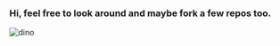 ### Hi, feel free to look around and maybe fork a few repos too. 

![dino](https://github.com/edxploit/edxploit/assets/43484396/5a101dcf-3373-45bc-a71f-df5af9a41b42)


<!--
**edxploit/edxploit** is a ✨ _special_ ✨ repository because its `README.md` (this file) appears on your GitHub profile.

Here are some ideas to get you started:

- 🔭 I’m currently working on ...
- 🌱 I’m currently learning ...
- 👯 I’m looking to collaborate on ...
- 🤔 I’m looking for help with ...
- 💬 Ask me about ...
- 📫 How to reach me: ...
- 😄 Pronouns: ...
- ⚡ Fun fact: ...
-->

